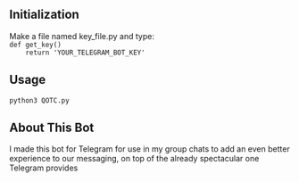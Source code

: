 ## Initialization
Make a file named key\_file.py and type: \
`def get_key()` \
`    return 'YOUR_TELEGRAM_BOT_KEY'`

## Usage
`python3 QOTC.py`

## About This Bot
I made this bot for Telegram for use in my group chats to add an even better experience to our messaging, on top of the already spectacular one Telegram provides
